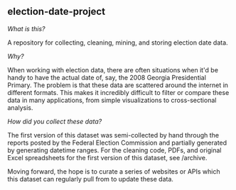 ## election-date-project

_What is this?_ 

A repository for collecting, cleaning, mining, and storing election date data. 

_Why?_

When working with election data, there are often situations when it'd be handy to have the actual date of, say, the 2008 Georgia Presidential Primary. The problem is that these data are scattered around the internet in different formats. This makes it incredibly difficult to filter or compare these data in many applications, from simple visualizations to cross-sectional analysis. 

_How did you collect these data?_

The first version of this dataset was semi-collected by hand through the reports posted by the Federal Election Commission and partially generated by generating datetime ranges. For the cleaning code, PDFs, and original Excel spreadsheets for the first version of this dataset, see /archive. 

Moving forward, the hope is to curate a series of websites or APIs which this dataset can regularly pull from to update these data. 

